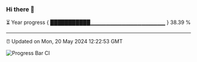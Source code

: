 ### Hi there 👋

⏳ Year progress { ███████████▁▁▁▁▁▁▁▁▁▁▁▁▁▁▁▁▁▁▁ } 38.39 %

---

⏰ Updated on Mon, 20 May 2024 12:22:53 GMT

![Progress Bar CI](https://github.com/liununu/liununu/workflows/Progress%20Bar%20CI/badge.svg)
